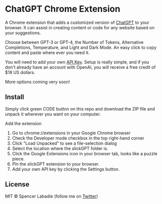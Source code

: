 # ChatGPT Chrome Extension

A Chrome extension that adds a customized version of [ChatGPT](https://chat.openai.com) to your browser. It can assist in creating content or code for any website based on your suggestions.

Choose between GPT-3 or GPT-4, the Number of Tokens, Alternative Completions, Temperature, and Light and Dark Mode. An easy click to copy content and paste where ever you need it.

You will need to add your own [API Key](https://platform.openai.com/account/api-keys). Setup is really simple, and if you don't already have an account with OpenAI, you will receive a free credit of $18 US dollars.

More options coming very soon!

## Install

Simply click green CODE button on this repo and download the ZIP file and unpack it wherever you want on your computer.

Add the extension

1. Go to chrome://extensions in your Google Chrome browser
2. Check the Developer mode checkbox in the top right-hand corner
3. Click "Load Unpacked" to see a file-selection dialog
4. Select the location where the slickGPT folder is.
5. Click the Google Extensions icon in your browser tab, looks like a puzzle piece.
6. Pin the slickGPT extension to your browser.
7. Add your own API key by clicking the Settings button.

## License

MIT © Spencer Labadie (follow me on <a href="https://twitter.com/SpencerLabadie">Twitter</a>)